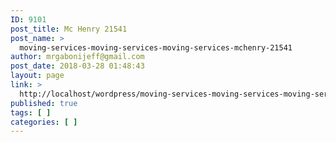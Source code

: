 ```yaml
---
ID: 9101
post_title: Mc Henry 21541
post_name: >
  moving-services-moving-services-moving-services-mchenry-21541
author: mrgabonijeff@gmail.com
post_date: 2018-03-28 01:48:43
layout: page
link: >
  http://localhost/wordpress/moving-services-moving-services-moving-services-mchenry-21541/
published: true
tags: [ ]
categories: [ ]
---
```

